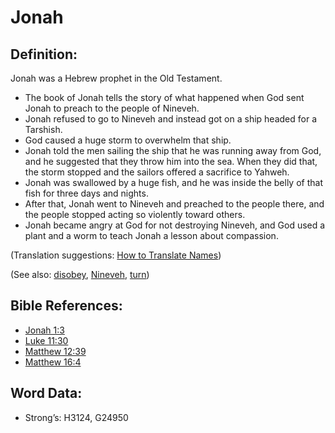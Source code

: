 # Jonah

## Definition:

Jonah was a Hebrew prophet in the Old Testament.

* The book of Jonah tells the story of what happened when God sent Jonah to preach to the people of Nineveh.
* Jonah refused to go to Nineveh and instead got on a ship headed for a Tarshish.
* God caused a huge storm to overwhelm that ship.
* Jonah told the men sailing the ship that he was running away from God, and he suggested that they throw him into the sea. When they did that, the storm stopped and the sailors offered a sacrifice to Yahweh.
* Jonah was swallowed by a huge fish, and he was inside the belly of that fish for three days and nights.
* After that, Jonah went to Nineveh and preached to the people there, and the people stopped acting so violently toward others.
* Jonah became angry at God for not destroying Nineveh, and God used a plant and a worm to teach Jonah a lesson about compassion.

(Translation suggestions: [How to Translate Names](rc://en/ta/man/translate/translate-names))

(See also: [disobey](../other/disobey.md), [Nineveh](../names/nineveh.md), [turn](../other/turn.md))

## Bible References:

* [Jonah 1:3](rc://en/tn/help/jon/01/03)
* [Luke 11:30](rc://en/tn/help/luk/11/30)
* [Matthew 12:39](rc://en/tn/help/mat/12/39)
* [Matthew 16:4](rc://en/tn/help/mat/16/04)

## Word Data:

* Strong’s: H3124, G24950
